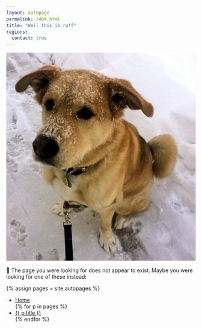 ```yaml
---
layout: autopage
permalink: /404.html
title: "Well this is ruff"
regions:
  contact: true
---
```


![Why so blue?](/images/404.jpg)

:dog: The page you were looking for does not appear to exist. Maybe you were looking 
for one of these instead:

{% assign pages = site.autopages %}
<ul>
  <li><a href="/">Home</a></li>
  {% for p in pages %}
  <li>
    <a href="{{ p.url }}">
      {{ p.title }}
    </a>
  </li>
  {% endfor %}
</ul>
